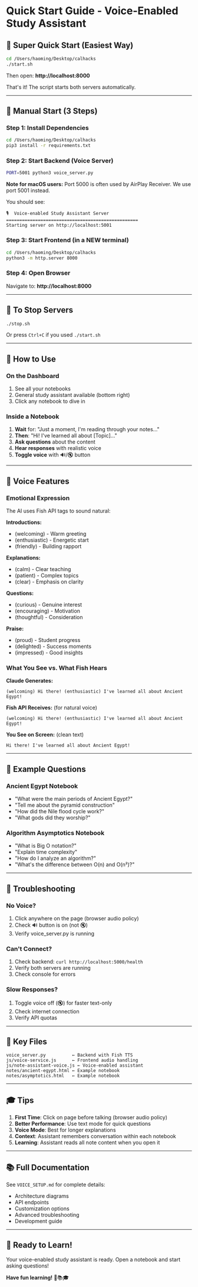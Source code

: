 # Quick Start Guide - Voice-Enabled Study Assistant

## 🚀 Super Quick Start (Easiest Way)

```bash
cd /Users/haoming/Desktop/calhacks
./start.sh
```

Then open: **http://localhost:8000**

That's it! The script starts both servers automatically.

---

## 🚀 Manual Start (3 Steps)

### Step 1: Install Dependencies
```bash
cd /Users/haoming/Desktop/calhacks
pip3 install -r requirements.txt
```

### Step 2: Start Backend (Voice Server)
```bash
PORT=5001 python3 voice_server.py
```

**Note for macOS users:** Port 5000 is often used by AirPlay Receiver. We use port 5001 instead.

You should see:
```
🎙️  Voice-enabled Study Assistant Server
==================================================
Starting server on http://localhost:5001
```

### Step 3: Start Frontend (in a NEW terminal)
```bash
cd /Users/haoming/Desktop/calhacks
python3 -m http.server 8000
```

### Step 4: Open Browser
Navigate to: **http://localhost:8000**

---

## 🛑 To Stop Servers

```bash
./stop.sh
```

Or press `Ctrl+C` if you used `./start.sh`

---

## 🎯 How to Use

### On the Dashboard
1. See all your notebooks
2. General study assistant available (bottom right)
3. Click any notebook to dive in

### Inside a Notebook
1. **Wait** for: "Just a moment, I'm reading through your notes..."
2. **Then**: "Hi! I've learned all about [Topic]..."
3. **Ask questions** about the content
4. **Hear responses** with realistic voice
5. **Toggle voice** with 🔊/🔇 button

---

## 🎤 Voice Features

### Emotional Expression
The AI uses Fish API tags to sound natural:

**Introductions:**
- (welcoming) - Warm greeting
- (enthusiastic) - Energetic start
- (friendly) - Building rapport

**Explanations:**
- (calm) - Clear teaching
- (patient) - Complex topics
- (clear) - Emphasis on clarity

**Questions:**
- (curious) - Genuine interest
- (encouraging) - Motivation
- (thoughtful) - Consideration

**Praise:**
- (proud) - Student progress
- (delighted) - Success moments
- (impressed) - Good insights

### What You See vs. What Fish Hears

**Claude Generates:**
```
(welcoming) Hi there! (enthusiastic) I've learned all about Ancient Egypt!
```

**Fish API Receives:** (for natural voice)
```
(welcoming) Hi there! (enthusiastic) I've learned all about Ancient Egypt!
```

**You See on Screen:** (clean text)
```
Hi there! I've learned all about Ancient Egypt!
```

---

## 📝 Example Questions

### Ancient Egypt Notebook
- "What were the main periods of Ancient Egypt?"
- "Tell me about the pyramid construction"
- "How did the Nile flood cycle work?"
- "What gods did they worship?"

### Algorithm Asymptotics Notebook
- "What is Big O notation?"
- "Explain time complexity"
- "How do I analyze an algorithm?"
- "What's the difference between O(n) and O(n²)?"

---

## 🔧 Troubleshooting

### No Voice?
1. Click anywhere on the page (browser audio policy)
2. Check 🔊 button is on (not 🔇)
3. Verify voice_server.py is running

### Can't Connect?
1. Check backend: `curl http://localhost:5000/health`
2. Verify both servers are running
3. Check console for errors

### Slow Responses?
1. Toggle voice off (🔇) for faster text-only
2. Check internet connection
3. Verify API quotas

---

## 📁 Key Files

```
voice_server.py          ← Backend with Fish TTS
js/voice-service.js      ← Frontend audio handling
js/note-assistant-voice.js ← Voice-enabled assistant
notes/ancient-egypt.html ← Example notebook
notes/asymptotics.html   ← Example notebook
```

---

## 🎓 Tips

1. **First Time**: Click on page before talking (browser audio policy)
2. **Better Performance**: Use text mode for quick questions
3. **Voice Mode**: Best for longer explanations
4. **Context**: Assistant remembers conversation within each notebook
5. **Learning**: Assistant reads all note content when you open it

---

## 📚 Full Documentation

See `VOICE_SETUP.md` for complete details:
- Architecture diagrams
- API endpoints
- Customization options
- Advanced troubleshooting
- Development guide

---

## 🎉 Ready to Learn!

Your voice-enabled study assistant is ready. Open a notebook and start asking questions!

**Have fun learning!** 🚀📚🎓
